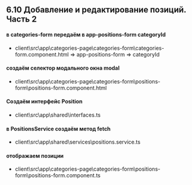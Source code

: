 ## 6.10 Добавление и редактирование позиций. Часть 2

#### в categories-form передаём в app-positions-form categoryId

- client\src\app\categories-page\categories-form\categories-form.component.html => app-positions-form => categoryId

#### создаём селектор модального окна modal

- client\src\app\categories-page\categories-form\positions-form\positions-form.component.html

#### Создаём интерфейс Position

- client\src\app\shared\interfaces.ts

#### в PositionsService создаём метод fetch

- client\src\app\shared\services\positions.service.ts

#### отображаем позиции

- client\src\app\categories-page\categories-form\positions-form\positions-form.component.ts
